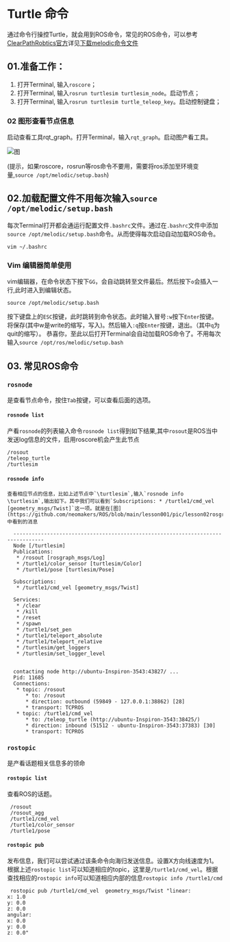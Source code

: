 # Turtle 命令
   通过命令行操控Turtle，就会用到ROS命令，常见的ROS命令，可以参考[ClearPathRobtics官方](https://clearpathrobotics.com/ros-robot-operating-system-cheat-sheet/)详见[下载melodic命令文件]()
## 01.准备工作：
   1. 打开Terminal, 输入```roscore```；
   2. 打开Terminal, 输入```rosrun turtlesim turtlesim_node```。启动节点；
   3. 打开Terminal, 输入```rosrun turtlesim turtle_teleop_key```。启动控制键盘；
### 02 图形查看节点信息
   启动查看工具rqt_graph。打开Terminal，输入```rqt_graph```。启动图产看工具。
     
   ![图](https://github.com/neomakers/ROS/blob/main/lesson001/pic/lesson02rosgraph.png)

   (提示，如果roscore，rosrun等ros命令不要用，需要将ros添加至环境变量,```source /opt/melodic/setup.bash```)

## 02.加载配置文件不用每次输入```source /opt/melodic/setup.bash```
   每次Terminal打开都会通运行配置文件`.bashrc`文件。通过在`.bashrc`文件中添加```source /opt/melodic/setup.bash```命令。从而使得每次启动自动加载ROS命令。
```SHELL
vim ~/.bashrc
```
### Vim 编辑器简单使用
   vim编辑器，在命令状态下按下`GG`，会自动跳转至文件最后。然后按下`o`会插入一行,此时进入到编辑状态。
```SHELL
source /opt/melodic/setup.bash
```
   按下键盘上的`ESC`按键，此时跳转到命令状态。此时输入冒号`:w`按下`Enter`按键。将保存(其中w是write的缩写，写入)。然后输入`:q`按`Enter`按键，退出。（其中`q`为quit的缩写）。
   恭喜你，至此以后打开Terminal会自动加载ROS命令了。不用每次输入`source /opt/ros/melodic/setup.bash`

## 03. 常见ROS命令
### `rosnode`
   是查看节点命令，按住`Tab`按键，可以查看后面的选项。
#### `rosnode list`
   产看`rosnode`的列表输入命令`rosnode list`得到如下结果,其中`rosout`是ROS当中发送log信息的文件，启用roscore机会产生此节点
  ```SHELL
  /rosout
  /teleop_turtle
  /turtlesim
  ```
#### `rosnode info`
    查看相应节点的信息，比如上述节点中`\turtlesim`,输入`rosnode info \turtlesim`,输出如下。其中我们可以看到`Subscriptions: * /turtle1/cmd_vel [geometry_msgs/Twist]`这一项。就是在[图](https://github.com/neomakers/ROS/blob/main/lesson001/pic/lesson02rosgraph.png)中看到的消息
  ```SHELL
    --------------------------------------------------------------------------------
    Node [/turtlesim]
    Publications: 
     * /rosout [rosgraph_msgs/Log]
     * /turtle1/color_sensor [turtlesim/Color]
     * /turtle1/pose [turtlesim/Pose]
    
    Subscriptions: 
     * /turtle1/cmd_vel [geometry_msgs/Twist]
    
    Services: 
     * /clear
     * /kill
     * /reset
     * /spawn
     * /turtle1/set_pen
     * /turtle1/teleport_absolute
     * /turtle1/teleport_relative
     * /turtlesim/get_loggers
     * /turtlesim/set_logger_level
    
    
    contacting node http://ubuntu-Inspiron-3543:43827/ ...
    Pid: 11685
    Connections:
     * topic: /rosout
        * to: /rosout
        * direction: outbound (59849 - 127.0.0.1:38862) [28]
        * transport: TCPROS
     * topic: /turtle1/cmd_vel
        * to: /teleop_turtle (http://ubuntu-Inspiron-3543:38425/)
        * direction: inbound (51512 - ubuntu-Inspiron-3543:37383) [30]
        * transport: TCPROS

  ```
### `rostopic`
  是产看话题相关信息多的领命
  #### `rostopic list`
  查看ROS的话题。
  ```SHELL
   /rosout
   /rosout_agg
   /turtle1/cmd_vel
   /turtle1/color_sensor
   /turtle1/pose
  ```
  ####  `rostopic pub`
  发布信息，我们可以尝试通过该条命令向海归发送信息。设置X方向线速度为1。根据上述`rostopic list`可以知道相应的topic，这里是`/turtle1/cmd_vel`。根据查找相应的`rostopic info`可以知道相应内部的信息`rostopic info /turtle1/cmd`
  
  ```SHELL
   rostopic pub /turtle1/cmd_vel  geometry_msgs/Twist "linear:
  x: 1.0
  y: 0.0
  z: 0.0
angular:
  x: 0.0
  y: 0.0
  z: 0.0" 
  ```
   
